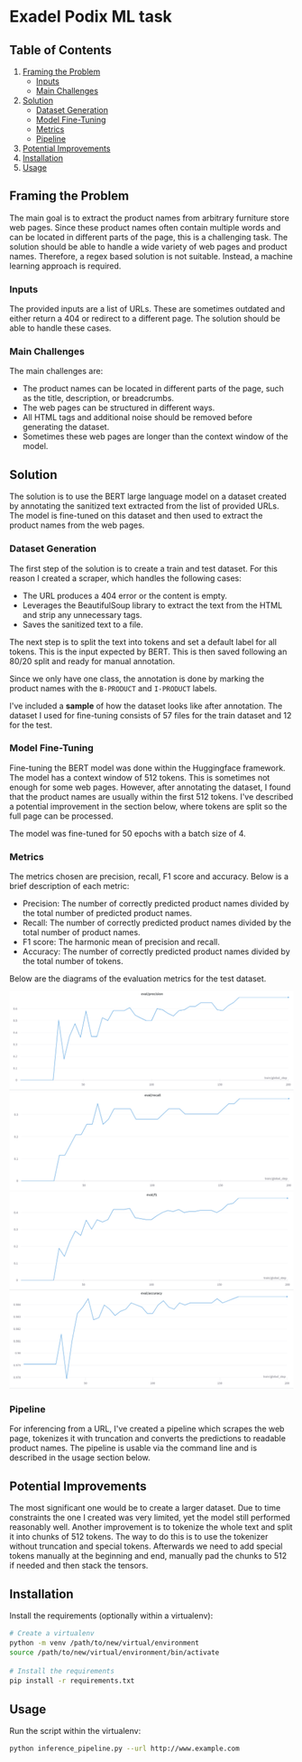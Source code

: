 # Exadel Podix ML task

## Table of Contents
1. [Framing the Problem](#framing-the-problem)
   - [Inputs](#inputs)
   - [Main Challenges](#main-challenges)
2. [Solution](#solution)
   - [Dataset Generation](#dataset-generation)
   - [Model Fine-Tuning](#model-fine-tuning)
   - [Metrics](#metrics)
   - [Pipeline](#pipeline)
3. [Potential Improvements](#potential-improvements)
4. [Installation](#installation)
5. [Usage](#usage)

## Framing the Problem
<a name="framing-the-problem"></a>
The main goal is to extract the product names from arbitrary furniture store web pages. Since these product names often contain multiple words and can be located in different parts of the page, this is a challenging task. The solution should be able to handle a wide variety of web pages and product names.
Therefore, a regex based solution is not suitable. Instead, a machine learning approach is required.

### Inputs
<a name="inputs"></a>
The provided inputs are a list of URLs. These are sometimes outdated and either return a 404 or redirect to a different page. The solution should be able to handle these cases.

### Main Challenges
<a name="main-challenges"></a>
The main challenges are:
- The product names can be located in different parts of the page, such as the title, description, or breadcrumbs.
- The web pages can be structured in different ways.
- All HTML tags and additional noise should be removed before generating the dataset.
- Sometimes these web pages are longer than the context window of the model.

## Solution
<a name="solution"></a>
The solution is to use the BERT large language model on a dataset created by annotating the sanitized text extracted from the list of provided URLs. 
The model is fine-tuned on this dataset and then used to extract the product names from the web pages.

### Dataset Generation
<a name="dataset-generation"></a>
The first step of the solution is to create a train and test dataset. For this reason I created a scraper, which handles the following cases:
- The URL produces a 404 error or the content is empty.
- Leverages the BeautifulSoup library to extract the text from the HTML and strip any unnecessary tags.
- Saves the sanitized text to a file.

The next step is to split the text into tokens and set a default label for all tokens. This is the input expected by BERT.
This is then saved following an 80/20 split and ready for manual annotation. 

Since we only have one class, the annotation is done by marking the product names with the `B-PRODUCT` and `I-PRODUCT` labels.

I've included a **sample** of how the dataset looks like after annotation. The dataset I used for fine-tuning consists of 57 files for the train dataset and 12 for the test.


### Model Fine-Tuning
<a name="model-fine-tuning"></a>
Fine-tuning the BERT model was done within the Huggingface framework. The model has a context window of 512 tokens. This is sometimes not enough for some web pages.
However, after annotating the dataset, I found that the product names are usually within the first 512 tokens. I've described a potential improvement in the section below, where tokens are split so the full page can be processed.

The model was fine-tuned for 50 epochs with a batch size of 4. 

### Metrics
<a name="metrics"></a>
The metrics chosen are precision, recall, F1 score and accuracy. Below is a brief description of each metric:
- Precision: The number of correctly predicted product names divided by the total number of predicted product names.
- Recall: The number of correctly predicted product names divided by the total number of product names.
- F1 score: The harmonic mean of precision and recall.
- Accuracy: The number of correctly predicted product names divided by the total number of tokens.

Below are the diagrams of the evaluation metrics for the test dataset.

![Precision](images/precision.png)
![Recall](images/recall.png)
![F1](images/f1.png)
![Accuracy](images/accuracy.png)


### Pipeline
<a name="pipeline"></a>
For inferencing from a URL, I've created a pipeline which scrapes the web page, tokenizes it with truncation and converts the predictions to readable product names.
The pipeline is usable via the command line and is described in the usage section below.

## Potential Improvements
<a name="potential-improvements"></a>
The most significant one would be to create a larger dataset. Due to time constraints the one I created was very limited, yet the model still performed reasonably well.
Another improvement is to tokenize the whole text and split it into chunks of 512 tokens. The way to do this is to use the tokenizer without truncation and special tokens.
Afterwards we need to add special tokens manually at the beginning and end, manually pad the chunks to 512 if needed and then stack the tensors.


## Installation
<a name="installation"></a>

Install the requirements (optionally within a virtualenv):

```bash
# Create a virtualenv
python -m venv /path/to/new/virtual/environment
source /path/to/new/virtual/environment/bin/activate

# Install the requirements
pip install -r requirements.txt
```

## Usage
<a name="usage"></a>

Run the script within the virtualenv:

```bash
python inference_pipeline.py --url http://www.example.com
```